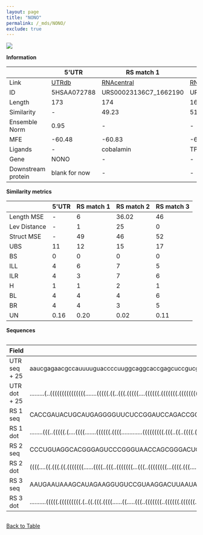 ```yaml
---
layout: page
title: "NONO"
permalink: /_mds/NONO/
exclude: true
---
```




![](../../alns_9.28.22/aln_5HSAA072788_0.962.png?raw=true)


**Information**

| | 5'UTR       | RS match 1   | RS match 2  | RS match 3 |
| ---- | ----------- | ----------- | ----------- | ----------- |
| Link | <a href="http://utrdb.ba.itb.cnr.it/getutr/5HSAA072788/1" target="_blank" rel="noopener noreferrer">UTRdb</a>   | <a href="https://rnacentral.org/rna/URS00023136C7/1662190" target="_blank" rel="noopener noreferrer">RNAcentral</a>     |<a href="https://rnacentral.org/rna/URS0000ABA6E4/1299328" target="_blank" rel="noopener noreferrer">RNAcentral</a>  | <a href="https://rnacentral.org/rna/URS0002325DF6/642492" target="_blank" rel="noopener noreferrer">RNAcentral</a>   |
| ID | 5HSAA072788     | URS00023136C7_1662190     | URS0000ABA6E4_1299328     | URS0002325DF6_642492     |
| Length | 173     |  174    | 168   |  173    |
| Similarity | - | 49.23 | 51.18 | 52.23 |
| Ensemble Norm | 0.95 | - | - | - |
| MFE | -60.48 | -60.83 | -61.50 | -34.53 |
| Ligands | - | cobalamin | TPP | cobalamin |
| Gene | NONO | - | - | - |
| Downstream protein | blank for now    |    -    | -  | - |


**Similarity metrics**

| | 5'UTR       | RS match 1   | RS match 2  | RS match 3 |
| ---- | ----------- | ----------- | ----------- | ----------- |
| Length MSE | - | 6 | 36.02 | 46 |
| Lev Distance | - | 1 | 25 | 0 |
| Struct MSE | - | 49 | 46 | 52 |
| UBS| 11 | 12 | 15 | 17 |
| BS | 0 | 0 | 0 | 0 |
| ILL | 4 | 6 | 7 | 5 |
| ILR | 4 | 3 | 7 | 6 |
| H | 1 | 1 | 2 | 1 |
| BL | 4 | 4 | 4 | 6 |
| BR | 4 | 4 | 3 | 5 |
| UN | 0.16 | 0.20 | 0.02 | 0.11 |

**Sequences**


<div style="overflow-x:auto;">

<table>
<colgroup>
<col width="30%" />
<col width="70%" />
</colgroup>
<thead>
<tr class="header">
<th>Field</th>
<th>Description</th>
</tr>
</thead>
<tbody>
<tr>
<td markdown="span">UTR seq + 25 </td>
<td markdown="span"> aaucgagaacgccauuuuguaccccuuggcaggcaccgagcuccgucgucucguuuccggcggucgcgcgcucuuuucucgggacgggagaggccguguagcgucgccguuacuccgaggagauaccagucgguagaggggugcaaaaATGAGGAAACTATTTGAGAAATATG </td>
</tr>
<tr>
<td markdown="span">UTR dot + 25  </td>
<td markdown="span"> .........(..(((((((((((((((.......(((((.((..(((.(((((....((((((.(((((((.(((((((((...)))))))))..)))).)))))))))......))))).)))...))))))).))))))))))))).))..)...................
</td>
</tr>


<tr>
<td markdown="span">RS 1 seq </td>
<td markdown="span"> CACCGAUACUGCAUGAGGGGUUCUCCGGAUCCAGACCGGGGAGGCAACGAGGAAAGUCCGGUGGCGGGAGUCUCUCCCCAGUCCGGCACUGUCCCGCAGCUGUGAUGGCCCCGCCGCCUGCCCCCCAGGCCGGCCCGCCUCAGUCAGAACGCUCGCCCCAUCCACCACCUUUCG
</td>
</tr>


<tr>
<td markdown="span">RS 1 dot </td>
<td markdown="span"> ........(((..(((((.(....((((.......((((((.((((.............(((((((((.(((..((..((((.(((.......)))..)))).)).)))))))))))))))))))).))))))..).)))))..)))...........................
</td>
</tr>


<tr>
<td markdown="span">RS 2 seq </td>
<td markdown="span"> CCCUGUAGGCACGGGAGUCCCGGGUAACCAGCGGGACUGAGAGUGGACACCGCCAUUGUGCAAGCCAACUUGCCAGCCGAUCUGCAAGCCAGCUUGCACCUUGGACCUGUCCUGACCGUCACACCUGAUCCGGGUCAUGCCGGCGAAGGGAGCAAGGAUGUCAGCACC
</td>
</tr>


<tr>
<td markdown="span">RS 2 dot </td>
<td markdown="span"> ((((....((.(((.((.(((((((......((((..(((..(((((((...(((..((((((((...((((.(((.....)))))))...))))))))..)))...)))))..))..)))..))))))))))).).).)))))..)))).((..........))...
</td>
</tr>


<tr>
<td markdown="span">RS 3 seq </td>
<td markdown="span"> AAUGAAUAAAGCAUAGAAGGUGUCCGUAAGGACUUAAUAGGGAAAGCUAAGAACUGCAGCCCCCGCUACUGUUAAUAGGGACGAAGGCAAAAGCCACUGUAAACCAAGGUUUAUGGGAAGGCGCCGGAGGAAGAACUAUGAGCCAGGAGACCUGCCUUGUAUGUGUGAGAAAG
</td>
</tr>


<tr>
<td markdown="span">RS 3 dot </td>
<td markdown="span"> ..........(((((.(((((((((.(..((.(((.((((......((.....(((..(((((((..((((((.((((((.(..........))).)))).)))...)))...))))..)))..)))))......)))))))))).).)))..))))).))))).........
</td>
</tr>

</tbody>
</table>


</div>


[Back to Table](../../display)
